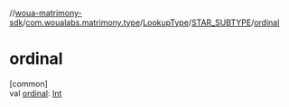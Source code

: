 //[woua-matrimony-sdk](../../../../index.md)/[com.woualabs.matrimony.type](../../index.md)/[LookupType](../index.md)/[STAR_SUBTYPE](index.md)/[ordinal](ordinal.md)

# ordinal

[common]\
val [ordinal](ordinal.md): [Int](https://kotlinlang.org/api/latest/jvm/stdlib/kotlin/-int/index.html)
